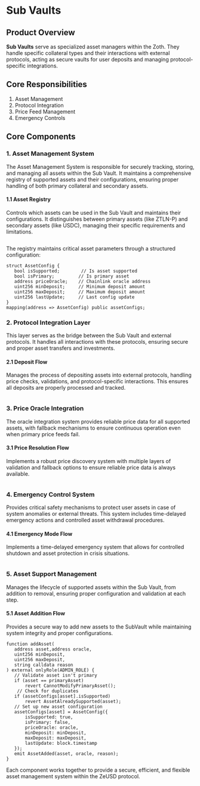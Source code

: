 # Sub Vaults

## Product Overview

**Sub Vaults** serve as specialized asset managers within the Zoth. They handle specific collateral types and their interactions with external protocols, acting as secure vaults for user deposits and managing protocol-specific integrations.

## Core Responsibilities

1. Asset Management
2. Protocol Integration
3. Price Feed Management
4. Emergency Controls

## Core Components

### 1. Asset Management System

The Asset Management System is responsible for securely tracking, storing, and managing all assets within the Sub Vault. It maintains a comprehensive registry of supported assets and their configurations, ensuring proper handling of both primary collateral and secondary assets.

#### 1.1 Asset Registry

Controls which assets can be used in the Sub Vault and maintains their configurations. It distinguishes between primary assets (like ZTLN-P) and secondary assets (like USDC), managing their specific requirements and limitations.

<figure><img src="../../.gitbook/assets/Untitled Diagram.drawio (22) (1).png" alt=""><figcaption></figcaption></figure>

The registry maintains critical asset parameters through a structured configuration:

```solidity
struct AssetConfig {
   bool isSupported;        // Is asset supported
   bool isPrimary;         // Is primary asset
   address priceOracle;    // Chainlink oracle address
   uint256 minDeposit;     // Minimum deposit amount
   uint256 maxDeposit;     // Maximum deposit amount
   uint256 lastUpdate;     // Last config update
}
mapping(address => AssetConfig) public assetConfigs;
```

### 2. Protocol Integration Layer

This layer serves as the bridge between the Sub Vault and external protocols. It handles all interactions with these protocols, ensuring secure and proper asset transfers and investments.

#### 2.1 Deposit Flow

Manages the process of depositing assets into external protocols, handling price checks, validations, and protocol-specific interactions. This ensures all deposits are properly processed and tracked.

<figure><img src="../../.gitbook/assets/Untitled Diagram.drawio (23).png" alt=""><figcaption></figcaption></figure>

### 3. Price Oracle Integration

The oracle integration system provides reliable price data for all supported assets, with fallback mechanisms to ensure continuous operation even when primary price feeds fail.

#### 3.1 Price Resolution Flow

Implements a robust price discovery system with multiple layers of validation and fallback options to ensure reliable price data is always available.

<figure><img src="../../.gitbook/assets/Untitled Diagram.drawio (24) (1).png" alt=""><figcaption></figcaption></figure>

### 4. Emergency Control System

Provides critical safety mechanisms to protect user assets in case of system anomalies or external threats. This system includes time-delayed emergency actions and controlled asset withdrawal procedures.

#### 4.1 Emergency Mode Flow

Implements a time-delayed emergency system that allows for controlled shutdown and asset protection in crisis situations.

<figure><img src="../../.gitbook/assets/Untitled Diagram.drawio (27).png" alt=""><figcaption></figcaption></figure>

### 5. Asset Support Management

Manages the lifecycle of supported assets within the Sub Vault, from addition to removal, ensuring proper configuration and validation at each step.

#### 5.1 Asset Addition Flow

Provides a secure way to add new assets to the SubVault while maintaining system integrity and proper configurations.

```solidity
function addAsset(
   address asset,address oracle,
   uint256 minDeposit,
   uint256 maxDeposit,
   string calldata reason
) external onlyRole(ADMIN_ROLE) {
   // Validate asset isn't primary
   if (asset == primaryAsset)
       revert CannotModifyPrimaryAsset();
    // Check for duplicates
   if (assetConfigs[asset].isSupported)
       revert AssetAlreadySupported(asset);
   // Set up new asset configuration
   assetConfigs[asset] = AssetConfig({
       isSupported: true,
       isPrimary: false,
       priceOracle: oracle,
       minDeposit: minDeposit,
       maxDeposit: maxDeposit,
       lastUpdate: block.timestamp
   });
   emit AssetAdded(asset, oracle, reason);
}
```

Each component works together to provide a secure, efficient, and flexible asset management system within the ZeUSD protocol.

